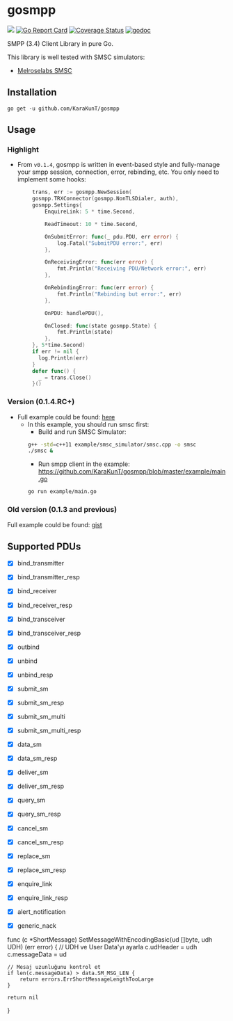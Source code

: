 # gosmpp

[![](https://github.com/KaraKunT/gosmpp/workflows/Build/badge.svg)]()
[![Go Report Card](https://goreportcard.com/badge/github.com/KaraKunT/gosmpp)](https://goreportcard.com/report/github.com/KaraKunT/gosmpp)
[![Coverage Status](https://coveralls.io/repos/github/linxGnu/gosmpp/badge.svg?branch=master)](https://coveralls.io/github/linxGnu/gosmpp?branch=master)
[![godoc](https://img.shields.io/badge/docs-GoDoc-green.svg)](https://godoc.org/github.com/KaraKunT/gosmpp)

SMPP (3.4) Client Library in pure Go.

This library is well tested with SMSC simulators:
- [Melroselabs SMSC](https://melroselabs.com/services/smsc-simulator/#smsc-simulator-try)

## Installation
```
go get -u github.com/KaraKunT/gosmpp
```

## Usage

### Highlight

- From `v0.1.4`, gosmpp is written in event-based style and fully-manage your smpp session, connection, error, rebinding, etc. You only need to implement some hooks:

```go
		trans, err := gosmpp.NewSession(
		gosmpp.TRXConnector(gosmpp.NonTLSDialer, auth),
		gosmpp.Settings{
			EnquireLink: 5 * time.Second,

			ReadTimeout: 10 * time.Second,

			OnSubmitError: func(_ pdu.PDU, err error) {
				log.Fatal("SubmitPDU error:", err)
			},

			OnReceivingError: func(err error) {
				fmt.Println("Receiving PDU/Network error:", err)
			},

			OnRebindingError: func(err error) {
				fmt.Println("Rebinding but error:", err)
			},

			OnPDU: handlePDU(),

			OnClosed: func(state gosmpp.State) {
				fmt.Println(state)
			},
		}, 5*time.Second)
		if err != nil {
		  log.Println(err)
		}
		defer func() {
		  _ = trans.Close()
		}()
```

### Version (0.1.4.RC+)

- Full example could be found: [here](https://github.com/KaraKunT/gosmpp/blob/master/example)
  - In this example, you should run smsc first:
    - Build and run SMSC Simulator:
	```bash
	g++ -std=c++11 example/smsc_simulator/smsc.cpp -o smsc
	./smsc &
	```
    - Run smpp client in the example: https://github.com/KaraKunT/gosmpp/blob/master/example/main.go
    ```bash
	go run example/main.go
	```

### Old version (0.1.3 and previous)
Full example could be found: [gist](https://gist.github.com/linxGnu/b488997a0e62b3f6a7060ba2af6391ea)

## Supported PDUs

- [x] bind_transmitter
- [x] bind_transmitter_resp
- [x] bind_receiver
- [x] bind_receiver_resp
- [x] bind_transceiver
- [x] bind_transceiver_resp
- [x] outbind
- [x] unbind
- [x] unbind_resp
- [x] submit_sm
- [x] submit_sm_resp
- [x] submit_sm_multi
- [x] submit_sm_multi_resp
- [x] data_sm
- [x] data_sm_resp
- [x] deliver_sm
- [x] deliver_sm_resp
- [x] query_sm
- [x] query_sm_resp
- [x] cancel_sm
- [x] cancel_sm_resp
- [x] replace_sm
- [x] replace_sm_resp
- [x] enquire_link
- [x] enquire_link_resp
- [x] alert_notification
- [x] generic_nack



func (c *ShortMessage) SetMessageWithEncodingBasic(ud []byte, udh UDH) (err error) {
	// UDH ve User Data'yı ayarla
	c.udHeader = udh
	c.messageData = ud

	// Mesaj uzunluğunu kontrol et
	if len(c.messageData) > data.SM_MSG_LEN {
		return errors.ErrShortMessageLengthTooLarge
	}

	return nil
}